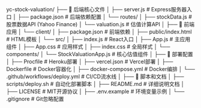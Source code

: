 yc-stock-valuation/
├── 📁 后端核心文件
│   ├── server.js                    # Express服务器入口
│   ├── package.json                 # 后端依赖配置
│   └── routes/
│       ├── stockData.js            # 股票数据API (Yahoo Finance)
│       └── valuation.js            # 估值计算API
│
├── 📁 前端应用
│   └── client/
│       ├── package.json            # 前端依赖
│       ├── public/index.html       # HTML模板
│       └── src/
│           ├── index.js            # React入口
│           ├── App.js             # 主应用组件
│           ├── App.css            # 应用样式
│           ├── index.css          # 全局样式
│           └── components/
│               └── StockValuationApp.js  # 核心估值组件
│
├── 📁 部署配置
│   ├── Procfile                    # Heroku部署
│   ├── vercel.json                 # Vercel部署
│   ├── Dockerfile                  # Docker容器化
│   ├── docker-compose.yml          # Docker编排
│   └── .github/workflows/deploy.yml # CI/CD流水线
│
├── 📁 脚本和文档
│   ├── scripts/deploy.sh           # 自动化部署脚本
│   ├── README.md                   # 详细说明文档
│   ├── LICENSE                     # MIT开源协议
│   ├── .env.example               # 环境变量示例
│   └── .gitignore                 # Git忽略配置